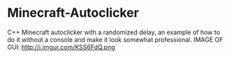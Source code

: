 # Minecraft-Autoclicker
C++ Minecraft autoclicker with a randomized delay, an example of how to do it without a console and make it look somewhat professional.
IMAGE OF GUI: http://i.imgur.com/KSS6FdQ.png
